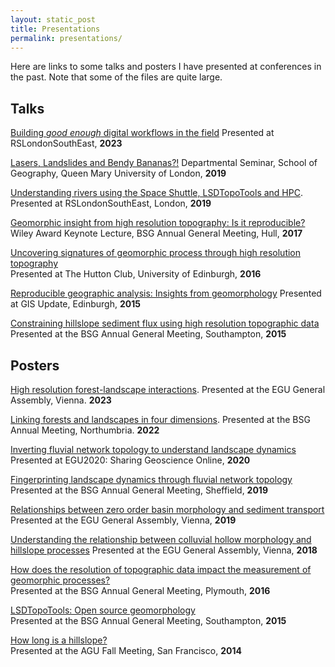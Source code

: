 ```yaml
---
layout: static_post
title: Presentations
permalink: presentations/
---
```


Here are links to some talks and posters I have presented at conferences in the past. Note that some of the files are quite large.

Talks
---

[Building *good enough* digital workflows in the field](https://swdg.io/rsl23/) Presented at RSLondonSouthEast, **2023**

[Lasers, Landslides and Bendy Bananas?!](https://swdg.io/public_talks/QMUL/) Departmental Seminar, School of Geography, Queen Mary University of London, **2019**

[Understanding rivers using the Space Shuttle, LSDTopoTools and HPC](https://swdg.io/rsl/). Presented at RSLondonSouthEast, London, **2019**

[Geomorphic insight from high resolution topography: Is it reproducible?](https://sgrieve.github.io/presentations/bsg_2017.pdf)
Wiley Award Keynote Lecture, BSG Annual General Meeting, Hull, **2017**

[Uncovering signatures of geomorphic process through high resolution topography](http://www.geos.ed.ac.uk/~gisteac/eeo-agi/2016-17/4_grieve/)  
Presented at The Hutton Club, University of Edinburgh, **2016**

[Reproducible geographic analysis: Insights from geomorphology](https://sgrieve.github.io/presentations/Reproducible_geographic_analysis.pptx)
Presented at GIS Update, Edinburgh, **2015**

[Constraining hillslope sediment flux using high resolution topographic data](https://sgrieve.github.io/presentations/sediment_flux.pptx)  
Presented at the BSG Annual General Meeting, Southampton, **2015**

Posters
---

[High resolution forest-landscape interactions](https://github.com/sgrieve/sgrieve.github.io/raw/master/presentations/EGU23_poster.pdf). Presented at the EGU General Assembly, Vienna. **2023**

[Linking forests and landscapes in four dimensions](https://github.com/sgrieve/sgrieve.github.io/raw/master/presentations/BSG22_poster.pdf). Presented at the BSG Annual Meeting, Northumbria. **2022**

[Inverting fluvial network topology to understand landscape dynamics](https://github.com/sgrieve/sgrieve.github.io/raw/master/presentations/EGU_2020_poster.pdf) Presented at EGU2020: Sharing Geoscience Online, **2020**

[Fingerprinting landscape dynamics through fluvial network topology](https://github.com/sgrieve/sgrieve.github.io/raw/master/presentations/BSG19_poster.pdf)  
Presented at the BSG Annual General Meeting, Sheffield, **2019**

[Relationships between zero order basin morphology and sediment transport](https://presentations.copernicus.org/EGU2019-4202_presentation.pdf)
Presented at the EGU General Assembly, Vienna, **2019**

[Understanding the relationship between colluvial hollow morphology and hillslope processes](http://presentations.copernicus.org/EGU2018-19089_presentation.pptx)
Presented at the EGU General Assembly, Vienna, **2018**

[How does the resolution of topographic data impact the measurement of geomorphic processes?](https://github.com/sgrieve/Resolution_Poster_BSG/raw/master/bsg_poster.pdf)  
Presented at the BSG Annual General Meeting, Plymouth, **2016**

[LSDTopoTools: Open source geomorphology](https://lsdtopotools.github.io/posters/BSG_Poster.pdf)  
Presented at the BSG Annual General Meeting, Southampton, **2015**

[How long is a hillslope?](https://lsdtopotools.github.io/posters/Grieve_AGU_2014.pdf)  
Presented at the AGU Fall Meeting, San Francisco, **2014**
